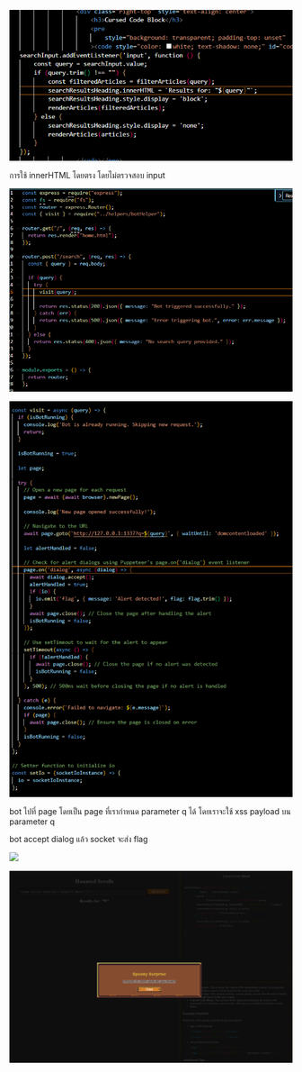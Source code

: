 




![alt text](image-3.png)

การใช้ innerHTML โดยตรง โดยไม่ตรวจสอบ input 


![alt text](image-2.png)


![alt text](image-1.png)

bot ไปที่ page โดยเป็น page ที่เรากำหนด parameter q ได้ โดยเราจะใช้ xss payload บน parameter q

bot accept dialog แล้ว socket จะส่ง flag

<img src=x onerror="alert('Boo!')">


![alt text](image.png)


